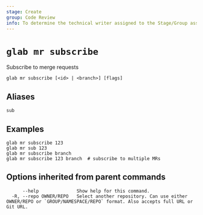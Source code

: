 ```yaml
---
stage: Create
group: Code Review
info: To determine the technical writer assigned to the Stage/Group associated with this page, see https://about.gitlab.com/handbook/product/ux/technical-writing/#assignments
---
```


<!--
This documentation is auto generated by a script.
Please do not edit this file directly. Run `make gen-docs` instead.
-->

# `glab mr subscribe`

Subscribe to merge requests

```plaintext
glab mr subscribe [<id> | <branch>] [flags]
```

## Aliases

```plaintext
sub
```

## Examples

```plaintext
glab mr subscribe 123
glab mr sub 123
glab mr subscribe branch
glab mr subscribe 123 branch  # subscribe to multiple MRs

```

## Options inherited from parent commands

```plaintext
      --help              Show help for this command.
  -R, --repo OWNER/REPO   Select another repository. Can use either OWNER/REPO or `GROUP/NAMESPACE/REPO` format. Also accepts full URL or Git URL.
```
